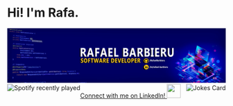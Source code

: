 <h1>Hi! I'm Rafa.</h1>

<div>
  <img src="https://github.com/RafaelBarbieru/RafaelBarbieru/blob/main/1673702086148.jfif" alt="Banner">
</div>

<img align="left" src="https://spotify-recently-played-readme.vercel.app/api?user=t2pgcbpsdn8oxevpfm4ppjvxo&count=3&unique=true" alt="Spotify recently played">

<img align="right" src="https://readme-jokes.vercel.app/api?hideBorder" alt="Jokes Card" />

<a href="https://www.linkedin.com/in/rafael-barbieru/">
  Connect with me on LinkedIn! <img height="32" width="32" src="https://cdn.simpleicons.org/linkedin" target="_blank">
</a>
